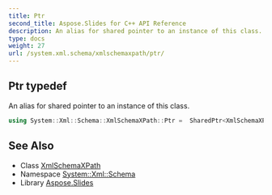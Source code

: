 ```yaml
---
title: Ptr
second_title: Aspose.Slides for C++ API Reference
description: An alias for shared pointer to an instance of this class.
type: docs
weight: 27
url: /system.xml.schema/xmlschemaxpath/ptr/
---
```

## Ptr typedef


An alias for shared pointer to an instance of this class.

```cpp
using System::Xml::Schema::XmlSchemaXPath::Ptr =  SharedPtr<XmlSchemaXPath>
```

## See Also

* Class [XmlSchemaXPath](../)
* Namespace [System::Xml::Schema](../../)
* Library [Aspose.Slides](../../../)